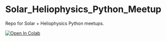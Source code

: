 # Solar_Heliophysics_Python_Meetup
Repo for Solar + Heliophysics Python meetups.


[![Open In Colab](https://colab.research.google.com/assets/colab-badge.svg)](https://colab.research.google.com/github/criselsuarez/Solar_Heliophysics_Python_Meetup/blob/main/WoC_Sunpy.ipynb)

